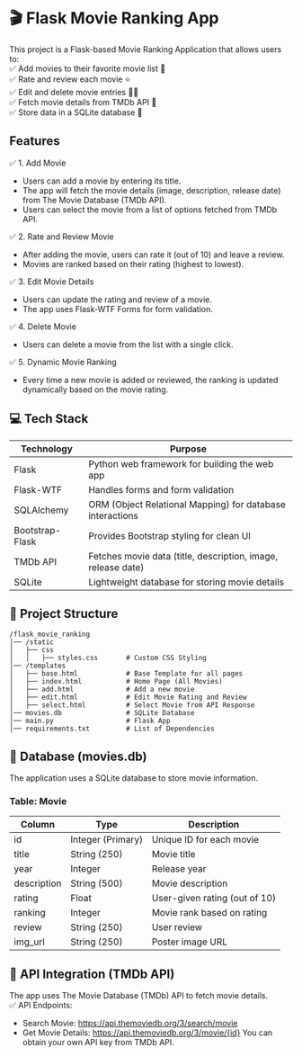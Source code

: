 # 🎬 Flask Movie Ranking App
This project is a Flask-based Movie Ranking Application that allows users to:<br>
✅ Add movies to their favorite movie list 🎥<br>
✅ Rate and review each movie ⭐<br>
✅ Edit and delete movie entries 📝❌<br>
✅ Fetch movie details from TMDb API 📡<br>
✅ Store data in a SQLite database 💾

## Features
✅ 1. Add Movie<br>
- Users can add a movie by entering its title.
- The app will fetch the movie details (image, description, release date) from The Movie Database (TMDb API).
- Users can select the movie from a list of options fetched from TMDb API.

✅ 2. Rate and Review Movie<br>
- After adding the movie, users can rate it (out of 10) and leave a review.
- Movies are ranked based on their rating (highest to lowest).

✅ 3. Edit Movie Details<br>
- Users can update the rating and review of a movie.
- The app uses Flask-WTF Forms for form validation.

✅ 4. Delete Movie<br>
- Users can delete a movie from the list with a single click.

✅ 5. Dynamic Movie Ranking<br>
- Every time a new movie is added or reviewed, the ranking is updated dynamically based on the movie rating.

## 💻 Tech Stack
| Technology   | Purpose   |
|------------|------------|
| Flask | Python web framework for building the web app |
| Flask-WTF | Handles forms and form validation |
| SQLAlchemy | ORM (Object Relational Mapping) for database interactions |
| Bootstrap-Flask | Provides Bootstrap styling for clean UI |
| TMDb API | Fetches movie data (title, description, image, release date) |
| SQLite | Lightweight database for storing movie details |

## 📂 Project Structure
```
/flask_movie_ranking
│── /static
│   ├── css
│   │   ├── styles.css       # Custom CSS Styling
│── /templates
│   ├── base.html            # Base Template for all pages
│   ├── index.html           # Home Page (All Movies)
│   ├── add.html             # Add a new movie
│   ├── edit.html            # Edit Movie Rating and Review
│   ├── select.html          # Select Movie from API Response
│── movies.db                # SQLite Database
│── main.py                  # Flask App
│── requirements.txt         # List of Dependencies
```

## 💾 Database (movies.db)
The application uses a SQLite database to store movie information.<br>
### Table: Movie
| Column   | Type   | Description |
|------------|------------|------------|
| id | Integer (Primary) | Unique ID for each movie |
| title | String (250) | Movie title |
| year | Integer | Release year |
| description | String (500) | Movie description |
| rating | Float | User-given rating (out of 10) |
| ranking | Integer | Movie rank based on rating |
| review | String (250) | User review |
| img_url | String (250) | Poster image URL |

## 🔗 API Integration (TMDb API)
The app uses The Movie Database (TMDb) API to fetch movie details.<br>
✅ API Endpoints:<br>
- Search Movie: https://api.themoviedb.org/3/search/movie
- Get Movie Details: https://api.themoviedb.org/3/movie/{id}
You can obtain your own API key from TMDb API.



